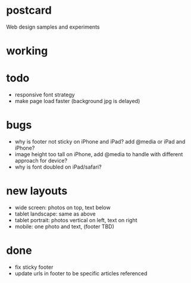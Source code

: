 postcard
========

Web design samples and experiments

working
=======

todo
====
- responsive font strategy
- make page load faster (background jpg is delayed)

bugs
====
- why is footer not sticky on iPhone and iPad? add @media or iPad and iPhone?
- image height too tall on iPhone, add @media to handle with different approach for device?
- why is font doubled on iPad/safari?

new layouts
===========
- wide screen: photos on top, text below
- tablet landscape: same as above
- tablet portrait: photos vertical on left, text on right
- mobile: one photo and text, (footer TBD)

done
====
- fix sticky footer
- update urls in footer to be specific articles referenced
